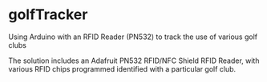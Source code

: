 # golfTracker
Using Arduino with an RFID Reader (PN532) to track the use of various golf clubs

The solution includes an Adafruit PN532 RFID/NFC Shield RFID Reader, with various RFID chips programmed identified with a particular golf club. 
